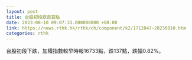 ```yaml
---
layout: post
title: 台股初段跌逾百點
date: 2023-08-10 09:07:33.000000000 +08:00
link: https://news.rthk.hk/rthk/ch/component/k2/1712847-20230810.htm
categories: rthk
---
```


台股初段下跌，加權指數較早時報16733點，跌137點，跌幅0.82%。
